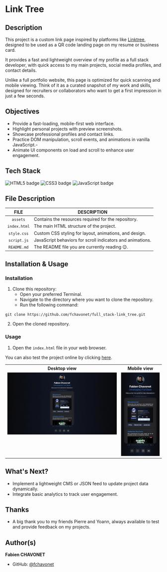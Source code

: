 # Link Tree

## Description

This project is a custom link page inspired by platforms like [Linktree](https://linktr.ee/), designed to be used as a QR code landing page on my resume or business card.

It provides a fast and lightweight overview of my profile as a full stack developer, with quick access to my main projects, social media profiles, and contact details. 

Unlike a full portfolio website, this page is optimized for quick scanning and mobile viewing. Think of it as a curated snapshot of my work and skills, designed for recruiters or collaborators who want to get a first impression in just a few seconds.

## Objectives

- Provide a fast-loading, mobile-first web interface.
- Highlight personal projects with preview screenshots.
- Showcase professional profiles and contact links.
- Practice DOM manipulation, scroll events, and animations in vanilla JavaScript.- 
- Animate UI components on load and scroll to enhance user engagement.

## Tech Stack

![HTML5 badge](https://img.shields.io/badge/HTML5-e34f26?logo=html5&logoColor=white&style=for-the-badge)
![CSS3 badge](https://img.shields.io/badge/CSS3-1572b6?logo=css&logoColor=white&style=for-the-badge)
![JavaScript badge](https://img.shields.io/badge/JAVASCRIPT-f7df1e?logo=javascript&logoColor=black&style=for-the-badge)

## File Description

| **FILE**     | **DESCRIPTION**                                            |
| :----------: | ---------------------------------------------------------- |
| `assets`     | Contains the resources required for the repository.        |
| `index.html` | The main HTML structure of the project.                    |
| `style.css`  | Custom CSS styling for layout, animations, and design.     |
| `script.js`  | JavaScript behaviors for scroll indicators and animations. |
| `README.md`  | The README file you are currently reading 😉.              |

## Installation & Usage

### Installation

1. Clone this repository:
    - Open your preferred Terminal.
    - Navigate to the directory where you want to clone the repository.
    - Run the following command:

```
git clone https://github.com/fchavonet/full_stack-link_tree.git
```

2. Open the cloned repository.

### Usage

1. Open the `index.html` file in your web browser.

You can also test the project online by clicking [here](https://fchavonet.github.io/full_stack-link_tree/). 

<table>
    <tr>
        <th align="center" style="text-align: center;">Desktop view</th>
        <th align="center" style="text-align: center;">Mobile view</th>
    </tr>
    <tr valign="top">
        <td align="center">
            <img src="./assets/images/screenshots/desktop_page_screenshot.webp" alt="Desktop Screenshots" width="100%">
        </td>
        <td align="center">
            <img src="./assets/images/screenshots/mobile_page_screenshot.webp" alt="Mobile Screenshot" width="100%">
        </td>
    </tr>
</table>

## What's Next?

- Implement a lightweight CMS or JSON feed to update project data dynamically.
- Integrate basic analytics to track user engagement.

## Thanks

- A big thank you to my friends Pierre and Yoann, always available to test and provide feedback on my projects.

## Author(s)

**Fabien CHAVONET**
- GitHub: [@fchavonet](https://github.com/fchavonet)
